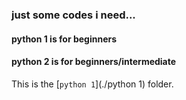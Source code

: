  ### just some codes i need...
 #### python 1 is for beginners
  #### python 2 is for beginners/intermediate
This is the [`python 1`](./python 1) folder.